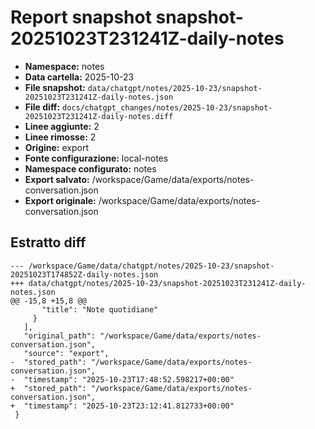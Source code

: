# Report snapshot snapshot-20251023T231241Z-daily-notes

- **Namespace:** notes
- **Data cartella:** 2025-10-23
- **File snapshot:** `data/chatgpt/notes/2025-10-23/snapshot-20251023T231241Z-daily-notes.json`
- **File diff:** `docs/chatgpt_changes/notes/2025-10-23/snapshot-20251023T231241Z-daily-notes.diff`
- **Linee aggiunte:** 2
- **Linee rimosse:** 2
- **Origine:** export
- **Fonte configurazione:** local-notes
- **Namespace configurato:** notes
- **Export salvato:** /workspace/Game/data/exports/notes-conversation.json
- **Export originale:** /workspace/Game/data/exports/notes-conversation.json

## Estratto diff
    --- /workspace/Game/data/chatgpt/notes/2025-10-23/snapshot-20251023T174852Z-daily-notes.json
    +++ data/chatgpt/notes/2025-10-23/snapshot-20251023T231241Z-daily-notes.json
    @@ -15,8 +15,8 @@
           "title": "Note quotidiane"
         }
       ],
       "original_path": "/workspace/Game/data/exports/notes-conversation.json",
       "source": "export",
    -  "stored_path": "/workspace/Game/data/exports/notes-conversation.json",
    -  "timestamp": "2025-10-23T17:48:52.598217+00:00"
    +  "stored_path": "/workspace/Game/data/exports/notes-conversation.json",
    +  "timestamp": "2025-10-23T23:12:41.812733+00:00"
     }
